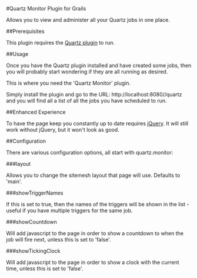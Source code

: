 #Quartz Monitor Plugin for Grails

Allows you to view and administer all your Quartz jobs in one place.

##Prerequisites

This plugin requires the [Quartz plugin](http://grails.org/plugin/quartz) to run.

##Usage

Once you have the Quartz plugin installed and have created some jobs, then you will probably start wondering if they are all running as desired.

This is where you need the 'Quartz Monitor' plugin.

Simply install the plugin and go to the URL: http://localhost:8080/<yourapp>/quartz and you will find all a list of all the jobs you have scheduled to run.

##Enhanced Experience

To have the page keep you constantly up to date requires [jQuery](http://grails.org/plugin/jquery). It will still work without jQuery, but it won't look as good.

##Configuration

There are various configuration options, all start with quartz.monitor:

###layout

Allows you to change the sitemesh layout that page will use. Defaults to 'main'.

###showTriggerNames

If this is set to true, then the names of the triggers will be shown in the list - useful if you have multiple triggers for the same job.

###showCountdown

Will add javascript to the page in order to show a countdown to when the job will fire next, unless this is set to 'false'.

###showTickingClock

Will add javascript to the page in order to show a clock with the current time, unless this is set to 'false'.

